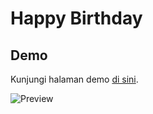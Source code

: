 # Happy Birthday

## Demo

Kunjungi halaman demo [di sini](https://soonlystream.github.io/happyBirthday-main/).

![Preview](https://soonlystream.github.io/happyBirthday-main/img/preview-screenshot.png)
